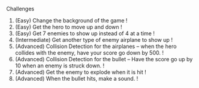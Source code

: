 Challenges

1. (Easy) Change the background of the game !
2. (Easy) Get the hero to move up and down	!
3. (Easy) Get 7 enemies to show up instead of 4 at a time	!
4. (Intermediate) Get another type of enemy airplane to show up	!
5. (Advanced) Collision Detection for the airplanes – when the hero collides with the enemy, have your score go down by 500. !
6. (Advanced) Collision Detection for the bullet – Have the score go up by 10 when an enemy is struck down. !
7. (Advanced) Get the enemy to explode when it is hit	!
8. (Advanced) When the bullet hits, make a sound.	!


